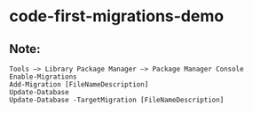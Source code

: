 # code-first-migrations-demo
## Note:
```
Tools –> Library Package Manager –> Package Manager Console
Enable-Migrations
Add-Migration [FileNameDescription]
Update-Database
Update-Database -TargetMigration [FileNameDescription]
```
